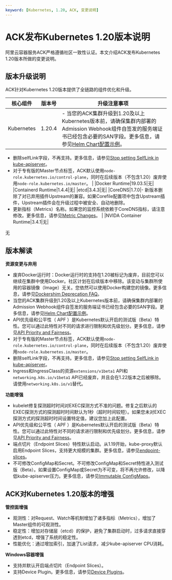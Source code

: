 ```yaml
---
keyword: [Kubernetes, 1.20, ACK, 变更说明]
---
```


# ACK发布Kubernetes 1.20版本说明

阿里云容器服务ACK严格遵循社区一致性认证。本文介绍ACK发布Kubernetes 1.20版本所做的变更说明。

## 版本升级说明

ACK针对Kubernetes 1.20版本提供了全链路的组件优化和升级。

|核心组件|版本号|升级注意事项|
|----|---|------|
|Kubernetes|1.20.4|-   当您的ACK集群升级到1.20及以上Kubernetes版本前，请确保集群内部署的Admission Webhook组件自签发的服务端证书已经包含必要的SAN字段。更多信息，请参见[Helm Chart配置示例](https://github.com/helm/helm/issues/9046#issuecomment-750892734)。
-   删除selfLink字段，不再支持。更多信息，请参见[Stop setting SelfLink in kube-apiserver](https://github.com/kubernetes/kubernetes/pull/94397)。
-   对于专有版的Master节点标签，ACK默认使用`node-role.kubernetes.io/control-plane`，同时在后续版本（不包含1.20）废弃使用`node-role.kubernetes.io/master`。 |
|Docker Runtime|19.03.5|无|
|Containerd Runtime|1.4.4|无|
|etcd|3.4.3|无|
|CoreDNS|1.7.0|-   新版本删除了对已弃用插件Upstream的兼容。如果Corefile配置项中包含Upstream插件，Upstream插件会在升级过程中被安全、自动地删除。
-   更新指标（Metrics）名称。如果您的监控系统依赖于CoreDNS指标，请注意修改。更多信息，请参见[Metric Changes](https://coredns.io/2020/06/15/coredns-1.7.0-release/#metric-changes)。 |
|NVIDA Container Runtime|3.4.1|无|

无

## 版本解读

**资源变更与弃用**

-   废弃Docker运行时：Docker运行时的支持在1.20被标记为废弃，目前您可以继续在集群中使用Docker。社区计划在后续版本中移除。该变动与集群所使用的容器镜像（Image）无关。您依然可以使用Docker构建您的镜像。更多信息，请参见[Dockershim Deprecation FAQ](https://kubernetes.io/blog/2020/12/02/dockershim-faq/)。
-   当您的ACK集群升级到1.20及以上Kubernetes版本前，请确保集群内部署的Admission Webhook组件自签发的服务端证书已经包含必要的SAN字段。更多信息，请参见[Helm Chart配置示例](https://github.com/helm/helm/issues/9046#issuecomment-750892734)。
-   API优先级和公平性（ APF ）是Kubernetes默认开启的测试版（Beta）特性。您可以通过此特性对不同的请求进行限制和优先级划分。更多信息，请参见[API Priority and Fairness](https://kubernetes.io/docs/concepts/cluster-administration/flow-control/)。
-   对于专有版的Master节点标签，ACK默认使用`node-role.kubernetes.io/control-plane`，同时在后续版本（不包含1.20）废弃使用`node-role.kubernetes.io/master`。
-   删除selfLink字段，不再支持。更多信息，请参见[Stop setting SelfLink in kube-apiserver](https://github.com/kubernetes/kubernetes/pull/94397)。
-   Ingress和IngressClass的资源`extensions/v1beta1` API和`networking.k8s.io/v1beta1` API已经废弃，并且会在1.22版本之后被移除。请使用`networking.k8s.io/v1`替代。

**功能增强**

-   kubelet修复探测超时时间对EXEC探测方式不准的问题。修复之后默认的EXEC探测方式的探测超时时间默认为1秒（超时时间较短）。如果您未对EXEC探测方式的探测超时时间设置特定值，建议您加上此配置。
-   API优先级和公平性（ APF ）是Kubernetes默认开启的测试版（Beta）特性。您可以通过此特性对不同的请求进行限制和优先级划分。更多信息，请参见[API Priority and Fairness](https://kubernetes.io/docs/concepts/cluster-administration/flow-control/)。
-   端点切片（Endpoint Slices）特性默认启动。从1.19开始，kube-proxy默认启用Endpoint Slices，支持更大规模的集群。更多信息，请参见[endpoint-slices](https://kubernetes.io/docs/concepts/services-networking/endpoint-slices/)。
-   不可修改ConfigMap和Secret。不可修改ConfigMap和Secret特性进入测试版（Beta）。如果设置ConfigMap或Secret为不可变，将不再允许修改，以降低kube-apiserver压力。更多信息，请参见[Immutable ConfigMaps](https://kubernetes.io/docs/concepts/configuration/configmap/#configmap-immutable)。

## ACK对Kubernetes 1.20版本的增强

**管控面增强**

-   观测性：对Request、Watch等机制增加了诸多指标（Metrics），增加了Master组件的可观测性。
-   稳定性：增加对存储层（etcd）的保护，避免了集群启动时，过多请求直接穿透到etcd，增强了系统的稳定性。
-   性能优化：通过增加索引，加速了List请求，减少kube-apiserver CPU消耗。

**Windows容器增强**

-   支持并默认开启端点切片（Endpoint Slices）。
-   支持Device Plugin。更多信息，请参见[Device Plugins](https://kubernetes.io/docs/concepts/extend-kubernetes/compute-storage-net/device-plugins/?spm=a2c4e.11153959.blogcont498185.15.3ae63614Bg2zWO)。

